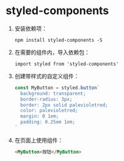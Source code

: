 # styled-components

1. 安装依赖项：
    ```
    npm install styled-components -S
    ```
2. 在需要的组件内，导入依赖包：
    ```
    import styled from 'styled-components'
    ```
3. 创建带样式的自定义组件：
    ```javascript
    const MyButton = styled.button`
      background: transparent;
      border-radius: 3px;
      border: 2px solid palevioletred;
      color: palevioletred;
      margin: 0 1em;
      padding: 0.25em 1em;
    `
    ```
4. 在页面上使用组件：
    ```html
    <MyButton>按钮</MyButton>
    ```